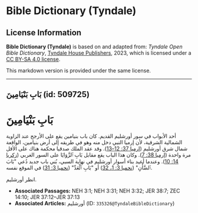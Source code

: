 # Bible Dictionary (Tyndale)

## License Information

**Bible Dictionary (Tyndale)** is based on and adapted from: _Tyndale Open Bible Dictionary_, [Tyndale House Publishers](https://tyndaleopenresources.com/), 2023, which is licensed under a [CC BY-SA 4.0 license](https://creativecommons.org/licenses/by-sa/4.0/legalcode.en).

This markdown version is provided under the same license.



--------------------------------

## بَابِ بَنْيَامِينَ (id: 509725)

بَابِ بَنْيَامِينَ
==================

أحد الأبواب في سور أورشليم القديم. كان باب بنيامين يقع على الأرجح عند الزاوية الشمالية الشرقية، لأن إرميا النبي دخل منه وهو في طريقه إلى أرض بنيامين، الواقعة شمال شرق أورشليم ([إرميا 37: 12–13](https://ref.ly/Jer37:12-Jer37:13)). وقد عقد الملك صدقيا محكمة هناك على الأقل مرة واحدة ([إرميا 38: 7](https://ref.ly/Jer38:7)). وكان هذا الباب يقع مقابل بَابِ ٱلزَّوَايَا على السور الغربي ([زكريا 14: 10](https://ref.ly/Zech14:10)). وعندما أعيد بناء أسوار أورشليم في نهاية السبي، بُني باب جديد دُعي "بَابَ ٱلضَّأْنِ" ([نحميا 3: 1، 32](https://ref.ly/Neh3:1,Neh3:32)) أو "بَابِ ٱلْعَدِّ" ([نحميا 3: 31](https://ref.ly/Neh3:31)) في الموقع نفسه.

انظر أورشليم.

* **Associated Passages:** NEH 3:1; NEH 3:31; NEH 3:32; JER 38:7; ZEC 14:10; JER 37:12–JER 37:13
* **Associated Articles:** أورشليم (ID: `335326@TyndaleBibleDictionary`)

